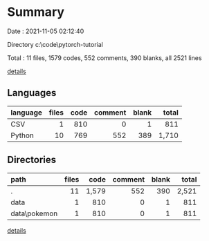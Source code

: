# Summary

Date : 2021-11-05 02:12:40

Directory c:\code\pytorch-tutorial

Total : 11 files,  1579 codes, 552 comments, 390 blanks, all 2521 lines

[details](details.md)

## Languages
| language | files | code | comment | blank | total |
| :--- | ---: | ---: | ---: | ---: | ---: |
| CSV | 1 | 810 | 0 | 1 | 811 |
| Python | 10 | 769 | 552 | 389 | 1,710 |

## Directories
| path | files | code | comment | blank | total |
| :--- | ---: | ---: | ---: | ---: | ---: |
| . | 11 | 1,579 | 552 | 390 | 2,521 |
| data | 1 | 810 | 0 | 1 | 811 |
| data\pokemon | 1 | 810 | 0 | 1 | 811 |

[details](details.md)